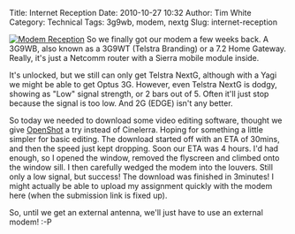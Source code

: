 Title: Internet Reception
Date: 2010-10-27 10:32
Author: Tim White
Category: Technical
Tags: 3g9wb, modem, nextg
Slug: internet-reception

[![Modem Reception]({filename}/images/2010/10/IMAG0061-179x300.jpg)]({filename}/images/2010/10/IMAG0061.jpg) So we finally got our modem a few weeks back. A 3G9WB, also
known as a 3G9WT (Telstra Branding) or a 7.2 Home Gateway. Really, it's
just a Netcomm router with a Sierra mobile module inside.

It's unlocked, but we still can only get Telstra NextG, although with a
Yagi we might be able to get Optus 3G. However, even Telstra NextG is
dodgy, showing as "Low" signal strength, or 2 bars out of 5. Often it'll
just stop because the signal is too low. And 2G (EDGE) isn't any better.

So today we needed to download some video editing software, thought we
give [OpenShot][] a try instead of Cinelerra. Hoping for something a
little simpler for basic editing. The download started off with an ETA
of 30mins, and then the speed just kept dropping. Soon our ETA was 4
hours. I'd had enough, so I opened the window, removed the flyscreen and
climbed onto the window sill. I then carefully wedged the modem into the
louvers. Still only a low signal, but success! The download was finished
in 3minutes! I might actually be able to upload my assignment quickly
with the modem here (when the submission link is fixed up).

So, until we get an external antenna, we'll just have to use an external
modem! :-P

  [OpenShot]: http://www.openshotvideo.com/ "OpenShot Video Editor"
